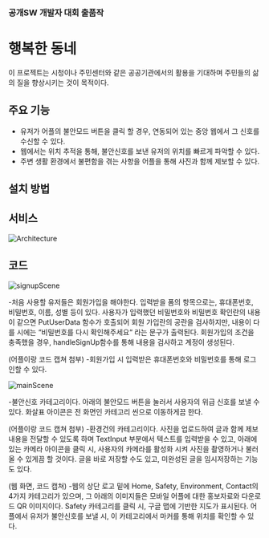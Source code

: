 ### 공개SW 개발자 대회 출품작

# 행복한 동네
이 프로젝트는 시청이나 주민센터와 같은 공공기관에서의 활용을 기대하며
주민들의 삶의 질을 향상시키는 것이 목적이다.

## 주요 기능

* 유저가 어플의 불안모드 버튼을 클릭 할 경우, 연동되어 있는 중앙 웹에서 그 신호를 수신할 수 있다.
* 웹에서는 위치 추적을 통해, 불안신호를 보낸 유저의 위치를 빠르게 파악할 수 있다.
* 주변 생활 환경에서 불편함을 겪는 사항을 어플을 통해 사진과 함께 제보할 수 있다.

## 설치 방법

## 서비스

![Architecture](https://user-images.githubusercontent.com/79295851/132521189-001f09e7-a232-400e-a260-def48f2c7f60.png)

## 코드

![signupScene](https://user-images.githubusercontent.com/79295851/132519430-ecb023b8-a1d3-4474-9d9f-c2616e358489.jpg)

-처음 사용할 유저들은 회원가입을 해야한다.
입력받을 폼의 항목으로는, 휴대폰번호, 비밀번호, 이름, 성별 등이 있다.
사용자가 입력했던 비밀번호와 비밀번호 확인란의 내용이 같으면 PutUserData 함수가 호출되어 회원 가입란의 공란을 검사하지만, 내용이 다를 시에는 “비밀번호를 다시 확인해주세요“
라는 문구가 출력된다.
회원가입의 조건을 충족했을 경우, handleSignUp함수를 통해 내용을 검사하고 계정이 생성된다. 

(어플이랑 코드 캡쳐 첨부)
-회원가입 시 입력받은 휴대폰번호와 비밀번호를 통해 로그인할 수 있다.

![mainScene](https://user-images.githubusercontent.com/79295851/132520731-2c616363-e45d-46e1-aecf-360997c176a6.jpg)

-불안신호 카테고리이다.
아래의 불안모드 버튼을 눌러서 사용자의 위급 신호를 보낼 수 있다.
화살표 아이콘은 전 화면인 카테고리 씬으로 이동하게끔 한다.

(어플이랑 코드 캡쳐 첨부)
-환경건의 카테고리이다.
사진을 업로드하여 글과 함께 제보내용을 전달할 수 있도록 하며
TextInput 부분에서 텍스트를 입력받을 수 있고,
아래에 있는 카메라 아이콘을 클릭 시, 사용자의 카메라를 활성화 시켜
사진을 촬영하거나 불러올 수 있게끔 할 것이다.
글을 바로 저장할 수도 있고, 미완성된 글을 임시저장하는 기능도 있다.



(웹 화면, 코드 캡쳐)
-웹의 상단 로고 밑에 Home, Safety, Environment, Contact의
4가지 카테고리가 있으며,
그 아래의 이미지들은 모바일 어플에 대한 홍보자료와 다운로드 QR 이미지이다.
Safety 카테고리를 클릭 시, 구글 맵에 기반한 지도가 표시된다.
어플에서 유저가 불안신호를 보낼 시, 이 카테고리에서 마커를 통해 위치를 확인할 수 있다.






